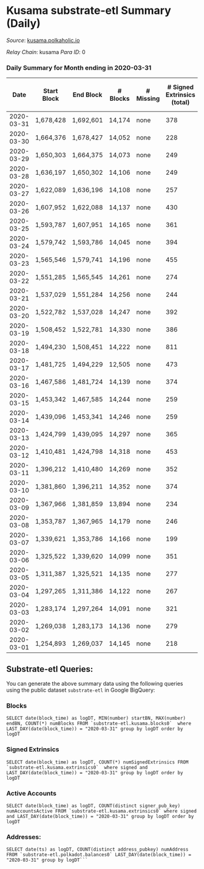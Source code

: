 # Kusama substrate-etl Summary (Daily)

_Source_: [kusama.polkaholic.io](https://kusama.polkaholic.io)

*Relay Chain*: kusama
*Para ID*: 0



### Daily Summary for Month ending in 2020-03-31


| Date | Start Block | End Block | # Blocks | # Missing | # Signed Extrinsics (total) | # Active Accounts | # Addresses with Balances | # Events | # Transfers | # XCM Transfers In | # XCM Transfers Out |
| ---- | ----------- | --------- | -------- | --------- | --------------------------- | ----------------- | ------------------------- | -------- | ----------- | ------------------ | ------------------- |
| 2020-03-31 | 1,678,428 | 1,692,601 | 14,174 | none  | 378 | 184 | 6,201 | 44,715 | 189 ($4,419,715) |   |   |
| 2020-03-30 | 1,664,376 | 1,678,427 | 14,052 | none  | 228 | 117 |  | 42,461 | 78 ($8,311,702) |   |   |
| 2020-03-29 | 1,650,303 | 1,664,375 | 14,073 | none  | 249 | 174 |  | 44,293 | 113 ($2,430,476) |   |   |
| 2020-03-28 | 1,636,197 | 1,650,302 | 14,106 | none  | 249 | 147 |  | 42,648 | 122 ($3,335,066) |   |   |
| 2020-03-27 | 1,622,089 | 1,636,196 | 14,108 | none  | 257 | 153 |  | 42,188 | 115 ($8,541,689) |   |   |
| 2020-03-26 | 1,607,952 | 1,622,088 | 14,137 | none  | 430 | 214 |  | 43,747 | 203 ($8,630,055) |   |   |
| 2020-03-25 | 1,593,787 | 1,607,951 | 14,165 | none  | 361 | 183 |  | 43,041 | 190 ($13,167,021) |   |   |
| 2020-03-24 | 1,579,742 | 1,593,786 | 14,045 | none  | 394 | 187 |  | 43,211 | 191 ($16,509,447) |   |   |
| 2020-03-23 | 1,565,546 | 1,579,741 | 14,196 | none  | 455 | 243 |  | 45,706 | 151 ($6,521,623) |   |   |
| 2020-03-22 | 1,551,285 | 1,565,545 | 14,261 | none  | 274 | 158 |  | 43,852 | 84 ($46,006.97) |   |   |
| 2020-03-21 | 1,537,029 | 1,551,284 | 14,256 | none  | 244 | 145 |  | 43,734 | 76 ($25,095.79) |   |   |
| 2020-03-20 | 1,522,782 | 1,537,028 | 14,247 | none  | 392 | 194 |  | 38,327 | 133 ($421,841) |   |   |
| 2020-03-19 | 1,508,452 | 1,522,781 | 14,330 | none  | 386 | 200 |  | 32,671 | 39 ($1,892,628) |   |   |
| 2020-03-18 | 1,494,230 | 1,508,451 | 14,222 | none  | 811 | 362 |  | 33,548 | 83 ($13,459,750) |   |   |
| 2020-03-17 | 1,481,725 | 1,494,229 | 12,505 | none  | 473 | 223 |  | 36,092 | 87 ($5,152,993) |   |   |
| 2020-03-16 | 1,467,586 | 1,481,724 | 14,139 | none  | 374 | 177 |  | 43,185 | 186 ($8,454,217) |   |   |
| 2020-03-15 | 1,453,342 | 1,467,585 | 14,244 | none  | 259 | 119 |  | 41,634 | 126 ($7,563,390) |   |   |
| 2020-03-14 | 1,439,096 | 1,453,341 | 14,246 | none  | 259 | 140 |  | 41,809 | 106 ($1,275,972) |   |   |
| 2020-03-13 | 1,424,799 | 1,439,095 | 14,297 | none  | 365 | 173 |  | 42,396 | 167 ($20,176,749) |   |   |
| 2020-03-12 | 1,410,481 | 1,424,798 | 14,318 | none  | 453 | 239 |  | 42,376 | 244 ($28,923,745) |   |   |
| 2020-03-11 | 1,396,212 | 1,410,480 | 14,269 | none  | 352 | 159 |  | 41,478 | 228 ($26,387,739) |   |   |
| 2020-03-10 | 1,381,860 | 1,396,211 | 14,352 | none  | 374 | 193 |  | 41,811 | 153 ($2,571,858) |   |   |
| 2020-03-09 | 1,367,966 | 1,381,859 | 13,894 | none  | 234 | 110 |  | 39,627 | 140 ($20,793,413) |   |   |
| 2020-03-08 | 1,353,787 | 1,367,965 | 14,179 | none  | 246 | 111 |  | 40,385 | 173 ($12,259,449) |   |   |
| 2020-03-07 | 1,339,621 | 1,353,786 | 14,166 | none  | 199 | 107 |  | 40,077 | 139 ($6,680,372) |   |   |
| 2020-03-06 | 1,325,522 | 1,339,620 | 14,099 | none  | 351 | 118 |  | 40,737 | 271 ($40,354,872) |   |   |
| 2020-03-05 | 1,311,387 | 1,325,521 | 14,135 | none  | 277 | 129 |  | 40,653 | 176 ($15,633,818) |   |   |
| 2020-03-04 | 1,297,265 | 1,311,386 | 14,122 | none  | 267 | 119 |  | 40,702 | 160 ($4,445,672) |   |   |
| 2020-03-03 | 1,283,174 | 1,297,264 | 14,091 | none  | 321 | 151 |  | 40,931 | 196 ($26,489,755) |   |   |
| 2020-03-02 | 1,269,038 | 1,283,173 | 14,136 | none  | 279 | 136 |  | 40,794 | 154 ($16,269,732) |   |   |
| 2020-03-01 | 1,254,893 | 1,269,037 | 14,145 | none  | 218 | 104 |  | 40,572 | 136 ($2,905,510) |   |   |

## Substrate-etl Queries:
You can generate the above summary data using the following queries using the public dataset `substrate-etl` in Google BigQuery:


### Blocks
```
SELECT date(block_time) as logDT, MIN(number) startBN, MAX(number) endBN, COUNT(*) numBlocks FROM `substrate-etl.kusama.blocks0`  where LAST_DAY(date(block_time)) = "2020-03-31" group by logDT order by logDT
```


### Signed Extrinsics
```
SELECT date(block_time) as logDT, COUNT(*) numSignedExtrinsics FROM `substrate-etl.kusama.extrinsics0`  where signed and LAST_DAY(date(block_time)) = "2020-03-31" group by logDT order by logDT
```


### Active Accounts
```
SELECT date(block_time) as logDT, COUNT(distinct signer_pub_key) numAccountsActive FROM `substrate-etl.kusama.extrinsics0` where signed and LAST_DAY(date(block_time)) = "2020-03-31" group by logDT order by logDT
```


### Addresses:
```
SELECT date(ts) as logDT, COUNT(distinct address_pubkey) numAddress FROM `substrate-etl.polkadot.balances0` LAST_DAY(date(block_time)) = "2020-03-31" group by logDT```

